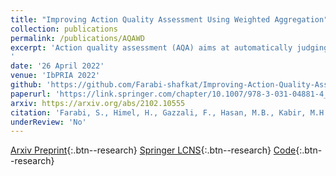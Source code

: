 ```yaml
---
title: "Improving Action Quality Assessment Using Weighted Aggregation"
collection: publications
permalink: /publications/AQAWD
excerpt: 'Action quality assessment (AQA) aims at automatically judging human action based on a video of the said action and assigning a performance score to it. The majority of works in the existing literature on AQA divide RGB videos into short clips, transform these clips to higher-level representations using Convolutional 3D (C3D) networks, and aggregate them through averaging. These higher-level representations are used to perform AQA. We find that the current clip level feature aggregation technique of averaging is insufficient to capture the relative importance of clip level features. In this work, we propose a learning-based weighted-averaging technique. Using this technique, better performance can be obtained without sacrificing too much computational resources. We call this technique Weight-Decider(WD). We also experiment with ResNets for learning better representations for action quality assessment. We assess the effects of the depth and input clip size of the convolutional neural network on the quality of action score predictions. We achieve a new state-of-the-art Spearman’s rank correlation of 0.9315 (an increase of 0.45%) on the MTL-AQA dataset using a 34 layer (2+1)D ResNet with the capability of processing 32 frame clips, with WD aggregation.
'
date: '26 April 2022'
venue: 'IbPRIA 2022'
github: 'https://github.com/Farabi-shafkat/Improving-Action-Quality-Assessment-using-ResNets-and-Weighted-Aggregation'
paperurl: 'https://link.springer.com/chapter/10.1007/978-3-031-04881-4_46'
arxiv: https://arxiv.org/abs/2102.10555
citation: 'Farabi, S., Himel, H., Gazzali, F., Hasan, M.B., Kabir, M.H., Farazi, M. (2022). Improving Action Quality Assessment Using Weighted Aggregation. In: Pinho, A.J., Georgieva, P., Teixeira, L.F., Sánchez, J.A. (eds) Pattern Recognition and Image Analysis. IbPRIA 2022. Lecture Notes in Computer Science, vol 13256. Springer, Cham. https://doi.org/10.1007/978-3-031-04881-4_46'
underReview: 'No'
---
```




[Arxiv Preprint](https://arxiv.org/pdf/2102.10555.pdf){:.btn--research}
[Springer LCNS](https://link.springer.com/chapter/10.1007/978-3-031-04881-4_46){:.btn--research}
[Code](https://github.com/Farabi-shafkat/Improving-Action-Quality-Assessment-using-ResNets-and-Weighted-Aggregation){:.btn--research}
